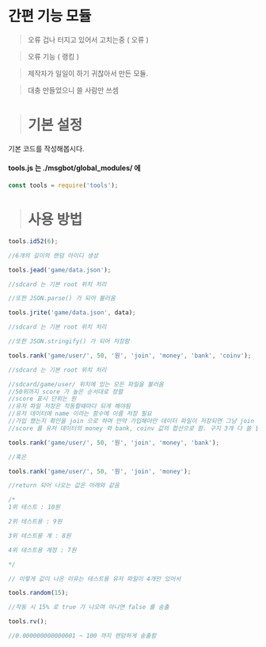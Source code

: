 간편 기능 모듈
======================

> 오류 겁나 터지고 있어서 고치는중 ( 오류 )

> 오류 기능 ( 랭킹 )

> 제작자가 일일이 하기 귀찮아서 만든 모듈.

> 대충 만들었으니 쓸 사람만 쓰셈

> # 기본 설정

기본 코드를 작성해봅시다.

#### tools.js 는 ./msgbot/global_modules/ 에

```javascript
const tools = require('tools');
```

> #  사용 방법

```javascript
tools.id52(6);

//6개의 길이의 랜덤 아이디 생성

tools.jead('game/data.json');

//sdcard 는 기본 root 위치 처리

//또한 JSON.parse() 가 되어 불러옴

tools.jrite('game/data.json', data);

//sdcard 는 기본 root 위치 처리

//또한 JSON.stringify() 가 되어 저장함

tools.rank('game/user/', 50, '원', 'join', 'money', 'bank', 'coinv');

//sdcard 는 기본 root 위치 처리

//sdcard/game/user/ 위치에 있는 모든 파일을 불러옴
//50위까지 score 가 높은 순서대로 정렬
//score 표시 단위는 원
//유저 파일 저장은 작동할때마다 되게 해야됨
//유저 데이터에 name 이라는 함수에 이름 저장 필요
//가입 했는지 확인을 join 으로 하며 만약 가입해야만 데이터 파일이 저장되면 그냥 join 값을 0이 아닌걸로 저장시키면 됨
//score 를 유저 데이터의 money 와 bank, coinv 값의 합산으로 함. 구지 3개 다 쓸 필요는 없고 아래와 같이 해도 됨

tools.rank('game/user/', 50, '원', 'join', 'money', 'bank');

//혹은

tools.rank('game/user/', 50, '원', 'join', 'money');

//return 되어 나오는 값은 아래와 같음

/*
1위 테스트 : 10원

2위 테스트용 : 9원

3위 테스트용 계 : 8원

4위 테스트용 계정 : 7원

*/

// 이렇게 값이 나온 이유는 테스트용 유저 파일이 4개만 있어서

tools.random(15);

//작동 시 15% 로 true 가 나오며 아니면 false 를 송출

tools.rv();

//0.000000000000001 ~ 100 까지 랜덤하게 송출함

```
